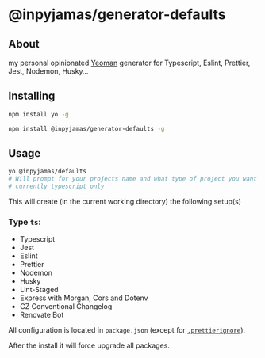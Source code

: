 # @inpyjamas/generator-defaults


## About

my personal opinionated [Yeoman](https://yeoman.io/) generator for Typescript, Eslint, Prettier, Jest, Nodemon, Husky…

## Installing

```bash
npm install yo -g
```

```bash
npm install @inpyjamas/generator-defaults -g
```

## Usage

```bash
yo @inpyjamas/defaults
# Will prompt for your projects name and what type of project you want
# currently typescript only
```

This will create (in the current working directory) the following setup(s)

### Type `ts`:

- Typescript
- Jest
- Eslint 
- Prettier
- Nodemon
- Husky
- Lint-Staged
- Express with Morgan, Cors and Dotenv
- CZ Conventional Changelog
- Renovate Bot


All configuration is located in `package.json` (except for [`.prettierignore`](https://github.com/prettier/prettier/issues/3460)).

After the install it will force upgrade all packages.

